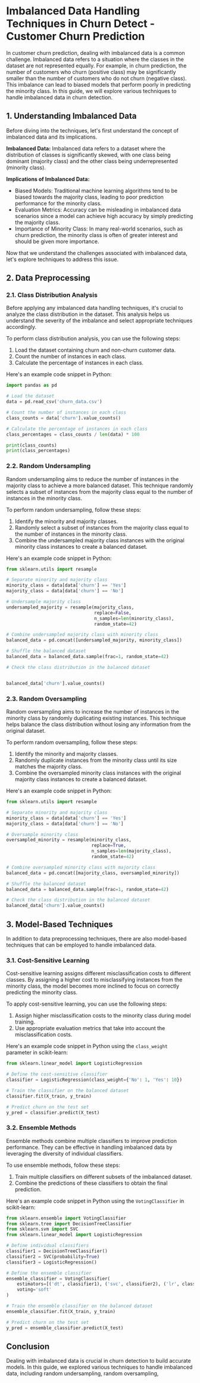 # Imbalanced Data Handling Techniques in Churn Detect - Customer Churn Prediction

In customer churn prediction, dealing with imbalanced data is a common challenge. Imbalanced data refers to a situation where the classes in the dataset are not represented equally. For example, in churn prediction, the number of customers who churn (positive class) may be significantly smaller than the number of customers who do not churn (negative class). This imbalance can lead to biased models that perform poorly in predicting the minority class. In this guide, we will explore various techniques to handle imbalanced data in churn detection.

## 1. Understanding Imbalanced Data

Before diving into the techniques, let's first understand the concept of imbalanced data and its implications.

**Imbalanced Data:** Imbalanced data refers to a dataset where the distribution of classes is significantly skewed, with one class being dominant (majority class) and the other class being underrepresented (minority class).

**Implications of Imbalanced Data:**
- Biased Models: Traditional machine learning algorithms tend to be biased towards the majority class, leading to poor prediction performance for the minority class.
- Evaluation Metrics: Accuracy can be misleading in imbalanced data scenarios since a model can achieve high accuracy by simply predicting the majority class.
- Importance of Minority Class: In many real-world scenarios, such as churn prediction, the minority class is often of greater interest and should be given more importance.

Now that we understand the challenges associated with imbalanced data, let's explore techniques to address this issue.

## 2. Data Preprocessing

### 2.1. Class Distribution Analysis

Before applying any imbalanced data handling techniques, it's crucial to analyze the class distribution in the dataset. This analysis helps us understand the severity of the imbalance and select appropriate techniques accordingly.

To perform class distribution analysis, you can use the following steps:

1. Load the dataset containing churn and non-churn customer data.
2. Count the number of instances in each class.
3. Calculate the percentage of instances in each class.

Here's an example code snippet in Python:

```python
import pandas as pd

# Load the dataset
data = pd.read_csv('churn_data.csv')

# Count the number of instances in each class
class_counts = data['churn'].value_counts()

# Calculate the percentage of instances in each class
class_percentages = class_counts / len(data) * 100

print(class_counts)
print(class_percentages)
```

### 2.2. Random Undersampling

Random undersampling aims to reduce the number of instances in the majority class to achieve a more balanced dataset. This technique randomly selects a subset of instances from the majority class equal to the number of instances in the minority class.

To perform random undersampling, follow these steps:

1. Identify the minority and majority classes.
2. Randomly select a subset of instances from the majority class equal to the number of instances in the minority class.
3. Combine the undersampled majority class instances with the original minority class instances to create a balanced dataset.

Here's an example code snippet in Python:

```python
from sklearn.utils import resample

# Separate minority and majority class
minority_class = data[data['churn'] == 'Yes']
majority_class = data[data['churn'] == 'No']

# Undersample majority class
undersampled_majority = resample(majority_class,
                                 replace=False,
                                 n_samples=len(minority_class),
                                 random_state=42)

# Combine undersampled majority class with minority class
balanced_data = pd.concat([undersampled_majority, minority_class])

# Shuffle the balanced dataset
balanced_data = balanced_data.sample(frac=1, random_state=42)

# Check the class distribution in the balanced dataset


balanced_data['churn'].value_counts()
```

### 2.3. Random Oversampling

Random oversampling aims to increase the number of instances in the minority class by randomly duplicating existing instances. This technique helps balance the class distribution without losing any information from the original dataset.

To perform random oversampling, follow these steps:

1. Identify the minority and majority classes.
2. Randomly duplicate instances from the minority class until its size matches the majority class.
3. Combine the oversampled minority class instances with the original majority class instances to create a balanced dataset.

Here's an example code snippet in Python:

```python
from sklearn.utils import resample

# Separate minority and majority class
minority_class = data[data['churn'] == 'Yes']
majority_class = data[data['churn'] == 'No']

# Oversample minority class
oversampled_minority = resample(minority_class,
                                replace=True,
                                n_samples=len(majority_class),
                                random_state=42)

# Combine oversampled minority class with majority class
balanced_data = pd.concat([majority_class, oversampled_minority])

# Shuffle the balanced dataset
balanced_data = balanced_data.sample(frac=1, random_state=42)

# Check the class distribution in the balanced dataset
balanced_data['churn'].value_counts()
```

## 3. Model-Based Techniques

In addition to data preprocessing techniques, there are also model-based techniques that can be employed to handle imbalanced data.

### 3.1. Cost-Sensitive Learning

Cost-sensitive learning assigns different misclassification costs to different classes. By assigning a higher cost to misclassifying instances from the minority class, the model becomes more inclined to focus on correctly predicting the minority class.

To apply cost-sensitive learning, you can use the following steps:

1. Assign higher misclassification costs to the minority class during model training.
2. Use appropriate evaluation metrics that take into account the misclassification costs.

Here's an example code snippet in Python using the `class_weight` parameter in scikit-learn:

```python
from sklearn.linear_model import LogisticRegression

# Define the cost-sensitive classifier
classifier = LogisticRegression(class_weight={'No': 1, 'Yes': 10})

# Train the classifier on the balanced dataset
classifier.fit(X_train, y_train)

# Predict churn on the test set
y_pred = classifier.predict(X_test)
```

### 3.2. Ensemble Methods

Ensemble methods combine multiple classifiers to improve prediction performance. They can be effective in handling imbalanced data by leveraging the diversity of individual classifiers.

To use ensemble methods, follow these steps:

1. Train multiple classifiers on different subsets of the imbalanced dataset.
2. Combine the predictions of these classifiers to obtain the final prediction.

Here's an example code snippet in Python using the `VotingClassifier` in scikit-learn:

```python
from sklearn.ensemble import VotingClassifier
from sklearn.tree import DecisionTreeClassifier
from sklearn.svm import SVC
from sklearn.linear_model import LogisticRegression

# Define individual classifiers
classifier1 = DecisionTreeClassifier()
classifier2 = SVC(probability=True)
classifier3 = LogisticRegression()

# Define the ensemble classifier
ensemble_classifier = VotingClassifier(
    estimators=[('dt', classifier1), ('svc', classifier2), ('lr', classifier3)],
    voting='soft'
)

# Train the ensemble classifier on the balanced dataset
ensemble_classifier.fit(X_train, y_train)

# Predict churn on the test set
y_pred = ensemble_classifier.predict(X_test)
```

## Conclusion

Dealing with imbalanced data is crucial in churn detection to build accurate models. In this guide, we explored various techniques to handle imbalanced data, including random undersampling, random oversampling,